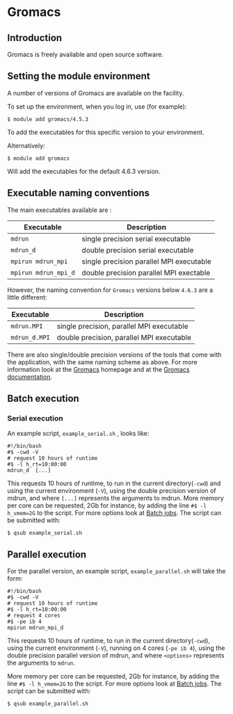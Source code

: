 # Gromacs 

## Introduction 
Gromacs is freely available and open source software.

## Setting the module environment

A number of versions of Gromacs are available on the facility.

To set up the environment, when you log in, use (for example):

    $ module add gromacs/4.5.3

To add the executables for this specific version to your environment.

Alternatively:

    $ module add gromacs

Will add the executables for the default 4.6.3 version.

## Executable naming conventions

The main executables available are :

|Executable               |Description
|-------------------------|--------------------------
|`mdrun`                  |single precision serial executable
|`mdrun_d`               |double precision serial executable
|`mpirun mdrun_mpi`      |single precision parallel MPI executable
|`mpirun mdrun_mpi_d`   |double precision parallel MPI exectable

However, the naming convention for `Gromacs` versions below `4.6.3` are a little different:

|Executable               |Description
|-------------------------|--------------------------
|`mdrun.MPI`              |single precision, parallel MPI executable
|`mdrun_d.MPI`            |double precision, parallel MPI executable

There are also single/double precision versions of the tools that come
with the application, with the same naming scheme as above. For more
information look at the [Gromacs](http://www.gromacs.org/) homepage and
at the [Gromacs documentation](http://www.gromacs.org/Documentation).

## Batch execution

### Serial execution

An example script, `example_serial.sh` , looks like:

    #!/bin/bash
    #$ -cwd -V 
    # request 10 hours of runtime
    #$ -l h_rt=10:00:00
    mdrun_d  [...]

This requests 10 hours of runtime, to run in the current directory(`-cwd`) and using the
current environment (`-V`),
using the double precision version of mdrun, and where
`[...]` represents the
arguments to mdrun. More memory per core can be requested, 2Gb for
instance, by adding the line `#$ -l h_vmem=2G` to the script. For more options look at
[Batch jobs](../usage/batchjob).
The script can be submitted with:

    $ qsub example_serial.sh

## Parallel execution

For the parallel version, an example script, `example_parallel.sh` will take
the form:

    #!/bin/bash
    #$ -cwd -V 
    # request 10 hours of runtime
    #$ -l h_rt=10:00:00
    # request 4 cores
    #$ -pe ib 4
    mpirun mdrun_mpi_d 

This requests 10 hours of runtime, to run in the current directory(`-cwd`),
using the current environment (`-V`), running on 4 cores (`-pe ib 4`), using
the double precision parallel version of mdrun, and where `<options>`
represents the arguments to `mdrun`.

More memory per core can be requested, 2Gb for instance, by adding the line `#$
-l h_vmem=2G` to the script. For more options look at [Batch jobs](../usage/batchjob).
The script can be submitted with:

    $ qsub example_parallel.sh
